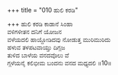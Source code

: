 +++
title = "010 ಹುಲಿ ಕರಡಿ"

+++
ಹುಲಿ ಕರಡಿ ಕಾಡಾನೆ ಸಿಂಹಾ  
ವಳಿಗಳೀತನ ದನಿಗೆ ಯೋಜನ  
ವಳೆಯದಲಿ ಹಾಯ್ದೋಡಿದವು ನೋಡುತ್ತ ಮುರಿಮುರಿದು   
ಹಳುವ ತಳಪಟವಾಯ್ತು ದಿಗ್ಗಜ  
ತುಳಿದ ಬಾಳೆಯ ವನದವೊಲು ವೆ  
ಗ್ಗಳೆಯನೈ ಕಲಿಭೀಮ ಬಂದನು ವನದ ಮಧ್ಯದಲಿ      ॥10॥